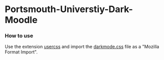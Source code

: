 # Portsmouth-Universtiy-Dark-Moodle
### How to use
Use the extension [usercss](https://chrome.google.com/webstore/detail/user-css/okpjlejfhacmgjkmknjhadmkdbcldfcb?hl=en) and import the [darkmode.css](https://github.com/TLDRQwerty/Portsmouth-Universtiy-Dark-Moodle/blob/master/darkmode.css) file as a "Mozilla Format Import".
